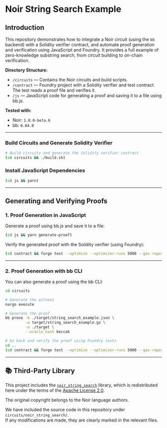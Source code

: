 # Noir String Search Example

## Introduction

This repository demonstrates how to integrate a Noir circuit (using the `bb` backend) with a Solidity verifier contract, and automate proof generation and verification using JavaScript and Foundry. It provides a full example of zero-knowledge substring search, from circuit building to on-chain verification.

**Directory Structure:**

- `/circuits` &mdash; Contains the Noir circuits and build scripts.
- `/contract` &mdash; Foundry project with a Solidity verifier and test contract. The test reads a proof file and verifies it.
- `/js` &mdash; JavaScript code for generating a proof and saving it to a file using bb.js.

**Tested with:**

- Noir: `1.0.0-beta.6`
- bb: `0.84.0`

---

### Build Circuits and Generate Solidity Verifier

```sh
# Build circuits and generate the Solidity verifier contract
(cd circuits && ./build.sh)
```

### Install JavaScript Dependencies

```sh
(cd js && yarn)
```

---

## Generating and Verifying Proofs

### 1. Proof Generation in JavaScript

Generate a proof using bb.js and save it to a file:

```sh
(cd js && yarn generate-proof)
```

Verify the generated proof with the Solidity verifier (using Foundry):

```sh
(cd contract && forge test --optimize --optimizer-runs 5000 --gas-report -vvv)
```

---

### 2. Proof Generation with bb CLI

You can also generate a proof using the bb CLI:

```sh
cd circuits

# Generate the witness
nargo execute

# Generate the proof
bb prove -b ./target/string_search_example.json \
         -w target/string_search_example.gz \
         -o ./target \
         --oracle_hash keccak

# Go back and verify the proof using Foundry tests
cd ..
(cd contract && forge test --optimize --optimizer-runs 5000 --gas-report -vvv)
```

---

## 📚 Third-Party Library

This project includes the [`noir_string_search`](https://github.com/noir-lang/noir_string_search) library, which is redistributed here under the terms of the [Apache License 2.0](https://www.apache.org/licenses/LICENSE-2.0).

The original copyright belongs to the Noir language authors.

We have included the source code in this repository under `circuits/noir_string_search/`.  
If any modifications are made, they are clearly marked in the relevant files.


